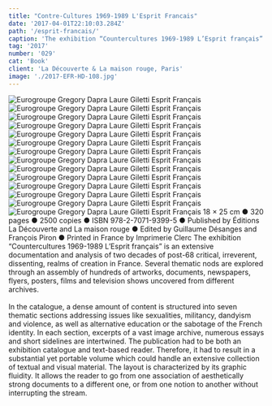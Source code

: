 ```yaml
---
title: "Contre-Cultures 1969-1989 L'Esprit Francais"
date: '2017-04-01T22:10:03.284Z'
path: '/esprit-francais/'
caption: 'The exhibition “Countercultures 1969-1989 L’Esprit français” is an extensive documentation and analysis of two decades of post-68 critical, irreverent, dissenting, realms of creation in France.'
tag: '2017'
number: '029'
cat: 'Book'
client: 'La Découverte & La maison rouge, Paris'
image: './2017-EFR-HD-108.jpg'
---
```


![Eurogroupe Gregory Dapra Laure Giletti Esprit Français](./2017-EFR-P1070379-10.jpg)
![Eurogroupe Gregory Dapra Laure Giletti Esprit Français](./2017-EFR-HD-2.jpg)
![Eurogroupe Gregory Dapra Laure Giletti Esprit Français](./2017-EFR-HD-15.jpg)
![Eurogroupe Gregory Dapra Laure Giletti Esprit Français](./2017-EFR-P1070826_2.jpg)
![Eurogroupe Gregory Dapra Laure Giletti Esprit Français](./2017-EFR-HD-45.jpg)
![Eurogroupe Gregory Dapra Laure Giletti Esprit Français](./2017-EFR-HD-54.jpg)
![Eurogroupe Gregory Dapra Laure Giletti Esprit Français](./2017-EFR-P1070843_2.jpg)
![Eurogroupe Gregory Dapra Laure Giletti Esprit Français](./2017-EFR-HD-59.jpg)
![Eurogroupe Gregory Dapra Laure Giletti Esprit Français](./2017-EFR-HD-76.jpg)
![Eurogroupe Gregory Dapra Laure Giletti Esprit Français](./2017-EFR-P1070392.jpg)
![Eurogroupe Gregory Dapra Laure Giletti Esprit Français](./2017-EFR-HD-95.jpg)
![Eurogroupe Gregory Dapra Laure Giletti Esprit Français](./2017-EFR-HD-108.jpg)
![Eurogroupe Gregory Dapra Laure Giletti Esprit Français](./2017-EFR-P1070853.jpg)
![Eurogroupe Gregory Dapra Laure Giletti Esprit Français](./2017-EFR-HD-146.jpg)
<span class="p">18 × 25 cm ● 320 pages ● 2500 copies ● ISBN 978-2-7071-9399-5 ● Published by Éditions La Découverte and La maison rouge ● Edited by Guillaume Désanges and François Piron ● Printed in France by Imprimerie Clerc</span>
<span class="p">The exhibition “Countercultures 1969-1989 L’Esprit français” is an extensive documentation and analysis of two decades of post-68 critical, irreverent, dissenting, realms of creation in France. Several thematic nods are explored through an assembly of hundreds of artworks, documents, newspapers, flyers, posters, films and television shows uncovered from different archives.<br></br>In the catalogue, a dense amount of content is structured into seven thematic sections addressing issues like sexualities, militancy, dandyism and violence, as well as alternative education or the sabotage of the French identity. In each section, excerpts of a vast image archive, numerous essays and short sidelines are intertwined. The publication had to be both an exhibition catalogue and text-based reader. Therefore, it had to result in a substantial yet portable volume which could handle an extensive collection of textual and visual material. The layout is characterized by its graphic fluidity. It allows the reader to go from one association of aesthetically strong documents to a different one, or from one notion to another without interrupting the stream.</span>
